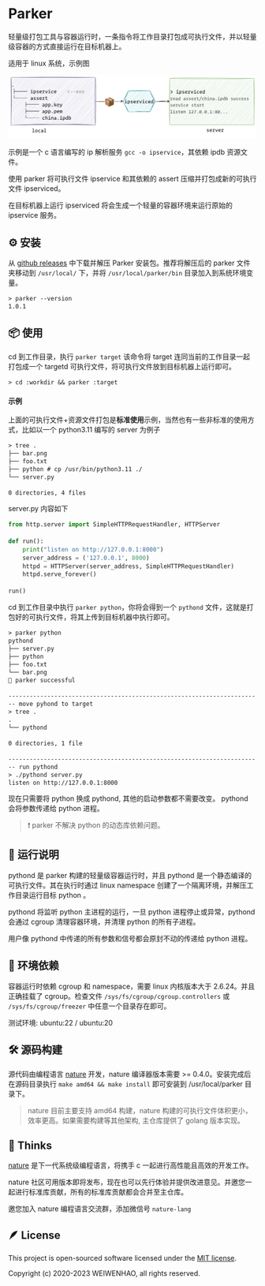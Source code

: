 # Parker

轻量级打包工具与容器运行时，一条指令将工作目录打包成可执行文件，并以轻量级容器的方式直接运行在目标机器上。


适用于 linux 系统，示例图

![](https://raw.githubusercontent.com/weiwenhao/pictures/main/blogs20230915112230.png)

示例是一个 c 语言编写的 ip 解析服务 `gcc -o ipservice`，其依赖 ipdb 资源文件。

使用 parker 将可执行文件 ipservice 和其依赖的 assert 压缩并打包成新的可执行文件 ipserviced。

在目标机器上运行 ipserviced 将会生成一个轻量的容器环境来运行原始的 ipservice 服务。

## ⚙️ 安装

从 [github releases](https://github.com/weiwenhao/parker/releases) 中下载并解压 Parker 安装包。推荐将解压后的 parker 文件夹移动到 `/usr/local/` 下，并将 `/usr/local/parker/bin` 目录加入到系统环境变量。

```
> parker --version
1.0.1
```

## 📦 使用

cd 到工作目录，执行 `parker target` 该命令将 target 连同当前的工作目录一起打包成一个 targetd 可执行文件，将可执行文件放到目标机器上运行即可。

```
> cd :workdir && parker :target
```

#### 示例

上面的可执行文件+资源文件打包是**标准使用**示例，当然也有一些非标准的使用方式，比如以一个 python3.11 编写的 server 为例子

```
> tree .
├── bar.png
├── foo.txt
├── python # cp /usr/bin/python3.11 ./
└── server.py

0 directories, 4 files
```

server.py 内容如下

```python
from http.server import SimpleHTTPRequestHandler, HTTPServer

def run():
    print("listen on http://127.0.0.1:8000")
    server_address = ('127.0.0.1', 8000)
    httpd = HTTPServer(server_address, SimpleHTTPRequestHandler)
    httpd.serve_forever()

run()
```

cd 到工作目录中执行 `parker python`，你将会得到一个 `pythond` 文件，这就是打包好的可执行文件，将其上传到目标机器中执行即可。

```
> parker python
pythond
├── server.py
├── python
├── foo.txt
└── bar.png
🍻 parker successful

------------------------------------------------------------------------ move pyhond to target
> tree .
.
└── pythond

0 directories, 1 file

------------------------------------------------------------------------ run pythond
> ./pythond server.py
listen on http://127.0.0.1:8000
```


现在只需要将 python 换成 pythond, 其他的启动参数都不需要改变。 pythond 会将参数传递给 python 进程。

> ❗️ parker 不解决 python 的动态库依赖问题。

## 🚢 运行说明

pythond 是 parker 构建的轻量级容器运行时，并且 pythond 是一个静态编译的可执行文件。其在执行时通过 linux namespace 创建了一个隔离环境，并解压工作目录运行目标 python 。

pythond 将监听 python 主进程的运行，一旦 python 进程停止或异常，pythond 会通过 cgroup 清理容器环境，并清理 python 的所有子进程。

用户像 pythond 中传递的所有参数和信号都会原封不动的传递给 python 进程。

## 🐧 环境依赖


容器运行时依赖 cgroup 和 namespace，需要 linux 内核版本大于 2.6.24。并且正确挂载了 cgroup。检查文件 `/sys/fs/cgroup/cgroup.controllers` 或 `/sys/fs/cgroup/freezer` 中任意一个目录存在即可。

测试环境: ubuntu:22 / ubuntu:20

## 🛠️ 源码构建

源代码由编程语言 [nature](https://github.com/nature-lang/nature) 开发，nature 编译器版本需要 >= 0.4.0。安装完成后在源码目录执行 `make amd64 && make install` 即可安装到 /usr/local/parker 目录下。

> nature 目前主要支持 amd64 构建，nature 构建的可执行文件体积更小，效率更高。如果需要构建等其他架构, 主仓库提供了 golang 版本实现。

## 🎉 Thinks

[nature](https://github.com/nature-lang/nature) 是下一代系统级编程语言，将携手 c 一起进行高性能且高效的开发工作。

nature 社区可用版本即将发布，现在也可以先行体验并提供改进意见。并邀您一起进行标准库贡献，所有的标准库贡献都会合并至主仓库。

邀您加入 nature 编程语言交流群，添加微信号 `nature-lang`

## 🪶 License

This project is open-sourced software licensed under the [MIT license](https://opensource.org/licenses/MIT).

Copyright (c) 2020-2023 WEIWENHAO, all rights reserved.
